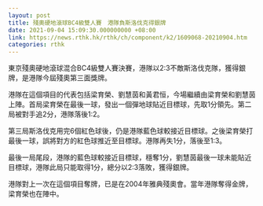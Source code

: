 ```yaml
---
layout: post
title: 殘奧硬地滾球BC4級雙人賽　港隊負斯洛伐克得銀牌
date: 2021-09-04 15:09:30.000000000 +08:00
link: https://news.rthk.hk/rthk/ch/component/k2/1609068-20210904.htm
categories: rthk
---
```


東京殘奧硬地滾球混合BC4級雙人賽決賽，港隊以2:3不敵斯洛伐克隊，獲得銀牌，是港隊今屆殘奧第三面獎牌。

港隊在這個項目的代表包括梁育榮、劉慧茵和黃君恒，今場繼續由梁育榮和劉慧茵上陣。首局梁育榮在最後一球，發出一個彈地球貼近目標球，先取1分領先。第二局被對手追2分，港隊落後1:2。

第三局斯洛伐克用完6個紅色球後，仍是港隊藍色球較接近目標球。之後梁育榮打最後一球，誤將對方的紅色球推近至目標球。港隊再失1分，落後至1:3。

最後一局尾段，港隊的藍色球較接近目標球，穩奪1分，劉慧茵最後一球未能貼近目標球，港隊此局只能取得1分，總分以2:3落敗，獲得銀牌。

港隊對上一次在這個項目奪牌，已是在2004年雅典殘奧會。當年港隊奪得金牌，梁育榮也在陣中。
